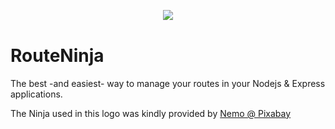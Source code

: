 <div align="center" style="margin:30px 0 40px">
	<img src="http://www.analogbird.com/static/img/playground/routeninja.png"/>
</div>


RouteNinja
===============

The best -and easiest- way to manage your routes in your Nodejs &amp; Express applications.

The Ninja used in this logo was kindly provided by <a href="http://pixabay.com/en/users/Nemo/" target="_blank">Nemo @ Pixabay</a>

